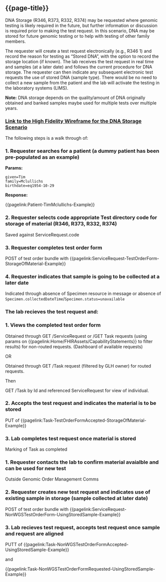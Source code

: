 ## {{page-title}}

DNA Storage (R346, R373, R332, R374) may be requested where genomic testing is likely required in the future, but further information or discussion is required prior to making the test request. In this scenario, DNA may be stored for future genomic testing or to help with testing of other family members.

The requester will create a test request electronically (e.g., R346 1) and record the reason for testing as “Stored DNA”, with the option to record the storage location (if known). The lab receives the test request in real time and samples (at a later date) and follows the current procedure for DNA storage. The requester can then indicate any subsequent electronic test requests the use of stored DNA (sample type). There would be no need to collect a new sample from the patient and the lab will activate the testing in the laboratory systems (LIMS).

**Note:** DNA storage depends on the quality/amount of DNA originally obtained and banked samples maybe used for multiple tests over multiple years.

### [Link to the High Fidelity Wireframe for the DNA Storage Scenario](https://p2o81u.axshare.com/)

The following steps is a walk through of:

### 1. Requester searches for a patient (a dummy patient has been pre-populated as an example)

**Params:**
```
given=Tim 
family=Mclullichs
birthdate=eq1954-10-29
```

**Response:**

{{pagelink:Patient-TimMclullichs-Example}}

### 2. Requester selects code appropriate Test directory code for storage of material (R346, R373, R332, R374)

Saved against ServiceRequest.code

### 3. Requester completes test order form

POST of test order bundle with {{pagelink:ServiceRequest-TestOrderForm-StorageOfMaterial-Example}}

### 4. Requester indicates that sample is going to be collected at a later date

Indicated through absence of Specimen resource in message or absence of ```Specimen.collectedDateTime```/```Specimen.status=unavailable```

### The lab recieves the test request and:

### 1. Views the completed test order form

Obtained through GET /ServiceRequest or /GET Task requests (using params on {{pagelink:Home/FHIRAssets/CapabilityStatements}} to filter results) for non-routed requests. (Dashboard of available requests)

OR

Obtained through GET /Task request (filtered by GLH owner) for routed requests.

Then

GET /Task by Id and referenced ServiceRequest for view of individual.

### 2. Accepts the test request and indicates the material is to be stored

PUT of {{pagelink:Task-TestOrderFormAccepted-StorageOfMaterial-Example}}

### 3. Lab completes test request once material is stored

Marking of Task as completed


### 1. Requester contacts the lab to confirm material avaialble and can be used for new test

Outside Genomic Order Management Comms

### 2. Requester creates new test request and indicates use of existing sample in storage (sample collected at later date)

POST of test order bundle with {{pagelink:ServiceRequest-NonWGSTestOrderForm-UsingStoredSample-Example}}

### 3. Lab recieves test request, accepts test request once sample and request are aligned

PUTT of {{pagelink:Task-NonWGSTestOrderFormAccepted-UsingStoredSample-Example}}

and 

{{pagelink:Task-NonWGSTestOrderFormRequested-UsingStoredSample-Example}}